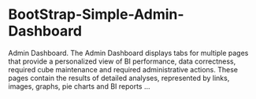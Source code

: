 # BootStrap-Simple-Admin-Dashboard
Admin Dashboard. The Admin Dashboard displays tabs for multiple pages that provide a personalized view of BI performance, data correctness, required cube maintenance and required administrative actions. These pages contain the results of detailed analyses, represented by links, images, graphs, pie charts and BI reports ...
